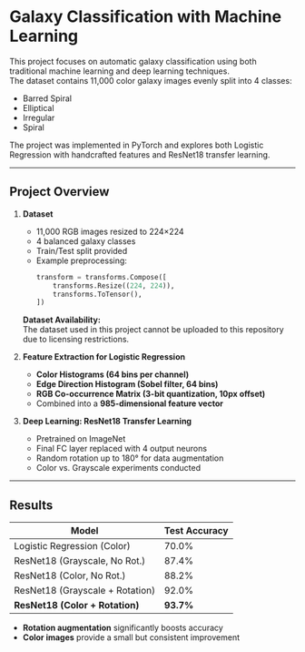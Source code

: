# Galaxy Classification with Machine Learning

This project focuses on automatic galaxy classification using both traditional machine learning and deep learning techniques.  
The dataset contains 11,000 color galaxy images evenly split into 4 classes:

- Barred Spiral
- Elliptical
- Irregular
- Spiral

The project was implemented in PyTorch and explores both Logistic Regression with handcrafted features and ResNet18 transfer learning.

---

## Project Overview

1. **Dataset**
   - 11,000 RGB images resized to 224×224
   - 4 balanced galaxy classes
   - Train/Test split provided
   - Example preprocessing:
     ```python
     transform = transforms.Compose([
         transforms.Resize((224, 224)),
         transforms.ToTensor(),
     ])
     ```
   **Dataset Availability:**  
   The dataset used in this project cannot be uploaded to this repository due to licensing restrictions.  

2. **Feature Extraction for Logistic Regression**
   - **Color Histograms (64 bins per channel)**
   - **Edge Direction Histogram (Sobel filter, 64 bins)**
   - **RGB Co-occurrence Matrix (3-bit quantization, 10px offset)**
   - Combined into a **985-dimensional feature vector**

3. **Deep Learning: ResNet18 Transfer Learning**
   - Pretrained on ImageNet
   - Final FC layer replaced with 4 output neurons
   - Random rotation up to 180° for data augmentation
   - Color vs. Grayscale experiments conducted

---

## Results

| Model                          | Test Accuracy |
|--------------------------------|---------------|
| Logistic Regression (Color)     | 70.0%         |
| ResNet18 (Grayscale, No Rot.)   | 87.4%         |
| ResNet18 (Color, No Rot.)       | 88.2%         |
| ResNet18 (Grayscale + Rotation) | 92.0%         |
| **ResNet18 (Color + Rotation)** | **93.7%**     |

- **Rotation augmentation** significantly boosts accuracy  
- **Color images** provide a small but consistent improvement  
